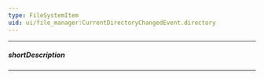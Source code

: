 ```yaml
---
type: FileSystemItem
uid: ui/file_manager:CurrentDirectoryChangedEvent.directory
---
```

---
##### shortDescription
<!-- Description goes here -->

---
<!-- Description goes here -->